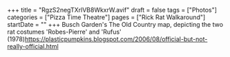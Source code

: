 +++
title = "RgzS2negTXrlVB8WkxrW.avif"
draft = false
tags = ["Photos"]
categories = ["Pizza Time Theatre"]
pages = ["Rick Rat Walkaround"]
startDate = ""
+++
Busch Garden's The Old Country map, depicting the two rat costumes 'Robes-Pierre' and 'Rufus' (1978)https://plasticpumpkins.blogspot.com/2006/08/official-but-not-really-official.html
